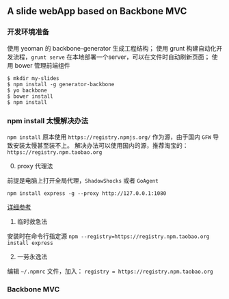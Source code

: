 ## A slide webApp based on Backbone MVC

### 开发环境准备

使用 yeoman 的 backbone-generator 生成工程结构；
使用 grunt 构建自动化开发流程，`grunt serve` 在本地部署一个server，可以在文件时自动刷新页面；
使用 bower 管理前端组件

```shell
$ mkdir my-slides
$ npm install -g generator-backbone
$ yo backbone
$ bower install
$ npm install
```

### npm install 太慢解决办法
`npm install` 原本使用 `https://registry.npmjs.org/` 作为源，由于国内 `GFW` 导致安装太慢甚至装不上。
解决办法可以使用国内的源，推荐淘宝的：`https://registry.npm.taobao.org`

0. proxy 代理法

前提是电脑上打开全局代理，`ShadowShocks` 或者 `GoAgent`

`npm install express -g --proxy http://127.0.0.1:1080`

[详细参考](http://my.oschina.net/deathdealer/blog/208919)

1. 临时救急法

安装时在命令行指定源
`npm --registry=https://registry.npm.taobao.org install express`

2. 一劳永逸法

编辑 `~/.npmrc` 文件，加入：
`registry = https://registry.npm.taobao.org`


### Backbone MVC
